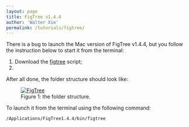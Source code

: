 ```yaml
---
layout: page
title: FigTree v1.4.4
author: 'Walter Xie'
permalink: /tutorials/figtree/
---
```


There is a bug to launch the Mac version of FigTree v1.4.4, 
but you follow the instruction below to start it from the terminal:

1. Download the [figtree](https://linguaphylo.github.io/tutorials/figtree/figtree) script;
2. 

After all done, the folder structure should look like:

<figure class="image">
  <a href="../figtree/figtree.png" target="_blank">
  <img src="../figtree/figtree.png" alt="FigTree"></a>
  <figcaption>Figure 1: the folder structure.</figcaption>
</figure>

To launch it from the terminal using the following command:

```bash
/Applications/FigTree1.4.4/bin/figtree
```

